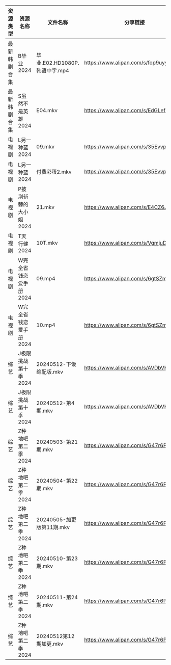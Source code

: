 | 资源类型   | 资源名称          | 文件名称                    | 分享链接                                 | 更新时间                |
| ------ | ------------- | ----------------------- | ------------------------------------ | ------------------- |
| 最新韩剧合集 | B毕业2024       | 毕业.E02.HD1080P.韩语中字.mp4 | https://www.alipan.com/s/fop9uyywL8B | 2024-05-13 00:05:14 |
| 最新韩剧合集 | S虽然不是英雄2024   | E04.mkv                 | https://www.alipan.com/s/EdGLefHeWvz | 2024-05-13 00:06:46 |
| 电视剧    | L另一种蓝2024     | 09.mkv                  | https://www.alipan.com/s/35EvvpwSGdk | 2024-05-13 13:36:06 |
| 电视剧    | L另一种蓝2024     | 付费彩蛋2.mkv               | https://www.alipan.com/s/35EvvpwSGdk | 2024-05-13 13:36:05 |
| 电视剧    | P披荆斩棘的大小姐2024 | 21.mkv                  | https://www.alipan.com/s/E4CZ6JppfTo | 2024-05-13 14:10:04 |
| 电视剧    | T天行健2024      | 10T.mkv                 | https://www.alipan.com/s/VgmjuDp3hVA | 2024-05-13 13:36:08 |
| 电视剧    | W完全省钱恋爱手册2024 | 09.mp4                  | https://www.alipan.com/s/6gtSZmCtHmc | 2024-05-13 00:06:55 |
| 电视剧    | W完全省钱恋爱手册2024 | 10.mp4                  | https://www.alipan.com/s/6gtSZmCtHmc | 2024-05-13 00:06:55 |
| 综艺     | J极限挑战第十季2024  | 20240512-下饭绝配版.mkv      | https://www.alipan.com/s/AVDbVKDwyT9 | 2024-05-13 00:08:13 |
| 综艺     | J极限挑战第十季2024  | 20240512-第4期.mkv        | https://www.alipan.com/s/AVDbVKDwyT9 | 2024-05-13 00:08:13 |
| 综艺     | Z种地吧第二季2024   | 20240503-第21期.mkv       | https://www.alipan.com/s/G47r6Pn4GFV | 2024-05-13 13:38:12 |
| 综艺     | Z种地吧第二季2024   | 20240504-第22期.mkv       | https://www.alipan.com/s/G47r6Pn4GFV | 2024-05-13 13:38:12 |
| 综艺     | Z种地吧第二季2024   | 20240505-加更版第11期.mkv    | https://www.alipan.com/s/G47r6Pn4GFV | 2024-05-13 13:38:12 |
| 综艺     | Z种地吧第二季2024   | 20240510-第23期.mkv       | https://www.alipan.com/s/G47r6Pn4GFV | 2024-05-13 13:38:11 |
| 综艺     | Z种地吧第二季2024   | 20240511-第24期.mkv       | https://www.alipan.com/s/G47r6Pn4GFV | 2024-05-13 13:38:11 |
| 综艺     | Z种地吧第二季2024   | 20240512第12期加更.mkv      | https://www.alipan.com/s/G47r6Pn4GFV | 2024-05-13 13:38:11 |
